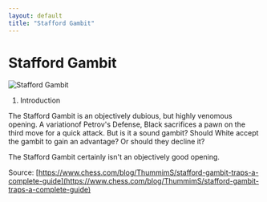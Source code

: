 ```yaml
---
layout: default
title: "Stafford Gambit"
---
```


# Stafford Gambit

![Stafford Gambit](https://www.thechesswebsite.com/wp-content/uploads/2020/02/Stafford-Gambit.png)

1. Introduction

The Stafford Gambit is an objectively dubious, but highly venomous opening. A variationof Petrov's Defense, Black sacrifices a pawn on the third move for a quick attack. But is it a sound gambit? Should White accept the gambit to gain an advantage? Or should they decline it?

The Stafford Gambit certainly isn't an objectively good opening.



Source: [https://www.chess.com/blog/ThummimS/stafford-gambit-traps-a-complete-guide](https://www.chess.com/blog/ThummimS/stafford-gambit-traps-a-complete-guide)
